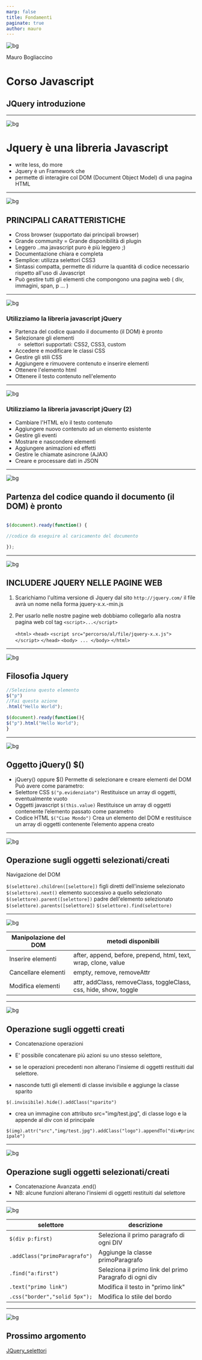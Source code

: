 ```yaml
---
marp: false
title: Fondamenti
paginate: true
author: mauro
---
```

![bg](./ITS_BG_Slide.jpg)

Mauro Bogliaccino

# Corso Javascript

## JQuery introduzione

---
![bg](./ITS_BG_Slide.jpg)

# Jquery è una libreria Javascript

* write less, do more
* Jquery è un Framework che 
* permette di interagire col DOM (Document Object Model) di una pagina HTML

---
![bg](./ITS_BG_Slide.jpg)

## PRINCIPALI CARATTERISTICHE

* Cross browser (supportato dai principali browser)
* Grande community = Grande disponibilità di plugin
* Leggero ..ma javascript puro è più leggero ;)
* Documentazione chiara e completa
* Semplice: utilizza selettori CSS3
* Sintassi compatta, permette di ridurre la quantità di codice necessario rispetto all'uso di Javascript
* Può gestire tutti gli elementi che compongono una pagina web ( div, immagini, span, p ... )

---
![bg](./ITS_BG_Slide.jpg)

### Utilizziamo la libreria javascript jQuery

* Partenza del codice quando il documento (il DOM) è pronto
* Selezionare gli elementi
  * selettori supportati: CSS2, CSS3, custom
* Accedere e modificare le classi CSS
* Gestire gli stili CSS
* Aggiungere e rimuovere contenuto e inserire elementi
* Ottenere l'elemento html
* Ottenere il testo contenuto nell'elemento

---
![bg](./ITS_BG_Slide.jpg)

### Utilizziamo la libreria javascript jQuery (2)

* Cambiare l'HTML e/o il testo contenuto
* Aggiungere nuovo contenuto ad un elemento esistente
* Gestire gli eventi
* Mostrare e nascondere elementi
* Aggiungere animazioni ed effetti
* Gestire le chiamate asincrone (AJAX)
* Creare e processare dati in JSON

---
![bg](./ITS_BG_Slide.jpg)

## Partenza del codice quando il documento (il DOM) è pronto

```javascript

$(document).ready(function() {

//codice da eseguire al caricamento del documento

});
```

---
![bg](./ITS_BG_Slide.jpg)

## INCLUDERE JQUERY NELLE PAGINE WEB

1. Scarichiamo l'ultima versione di Jquery dal sito `http://jquery.com/` il file avrà un nome nella forma jquery-x.x.-min.js
2. Per usarlo nelle nostre pagine web dobbiamo collegarlo alla nostra pagina web col tag `<script>...</script>` 

    `<html>`
    `<head>`
    `<script src="percorso/al/file/jquery-x.x.js"></script>`
    `</head>`
    `<body> ... </body>`
    `</html>`

---
![bg](./ITS_BG_Slide.jpg)

## Filosofia Jquery

```javascript
//Seleziona questo elemento
$("p")
//Fai questa azione
.html("Hello World");
```

```javascript
$(document).ready(function(){
$("p").html("Hello World");
}
```

---
![bg](./ITS_BG_Slide.jpg)

## Oggetto jQuery() $()

* jQuery() oppure $() Permette di selezionare e creare elementi del DOM Può avere come parametro:
* Selettore CSS `$("p.evidenziato")` Restituisce un array di oggetti, eventualmente vuoto
* Oggetti javascript `$(this.value)` Restituisce un array di oggetti contenente l’elemento passato come parametro
* Codice HTML `$("Ciao Mondo")` Crea un elemento del DOM e restituisce un array di oggetti contenente l’elemento appena creato

---
![bg](./ITS_BG_Slide.jpg)

## Operazione sugli oggetti selezionati/creati

Navigazione del DOM

`$(selettore).children([selettore])` figli diretti dell'insieme selezionato
`$(selettore).next()` elemento successivo a quello selezionato
`$(selettore).parent([selettore])` padre dell'elemento selezionato
`$(selettore).parents([selettore])`
`$(selettore).find(selettore)`

---
![bg](./ITS_BG_Slide.jpg)

Manipolazione del DOM|metodi disponibili
---|---
Inserire elementi|after, append, before, prepend, html, text, wrap, clone, value
Cancellare elementi|empty, remove, removeAttr
Modifica elementi|attr, addClass, removeClass, toggleClass, css, hide, show, toggle

---
![bg](./ITS_BG_Slide.jpg)

## Operazione sugli oggetti creati

* Concatenazione operazioni
* E' possibile concatenare più azioni su uno stesso selettore,
* se le operazioni precedenti non alterano l'insieme di oggetti restituiti dal selettore.

* nasconde tutti gli elementi di classe invisibile e aggiunge la classe sparito

`$(.invisibile).hide().addClass("sparito")`

* crea un immagine con attributo src="img/test.jpg", di classe logo e la appende al div con id principale

`$(img).attr("src","img/test.jpg").addClass("logo").appendTo("div#principale")`

---
![bg](./ITS_BG_Slide.jpg)

## Operazione sugli oggetti selezionati/creati

* Concatenazione Avanzata .end()
* NB: alcune funzioni alterano l'insiemi di oggetti restituiti dal selettore

---
![bg](./ITS_BG_Slide.jpg)

selettore|descrizione
---|---
`$(div p:first)`|Seleziona il primo paragrafo di ogni DIV
`.addClass("primoParagrafo")`|Aggiunge la classe primoParagrafo
`.find("a:first")`|Seleziona il primo link del primo Paragrafo di ogni div
`.text("primo link")`|Modifica il testo in "primo link"
`.css("border","solid 5px");`|Modifica lo stile del bordo

---
![bg](./ITS_BG_Slide.jpg)

## Prossimo argomento

[JQuery_selettori](L2_02_JQuery_selettori.md)